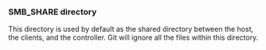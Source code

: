 ### SMB_SHARE directory

This directory is used by default as the shared directory between the host, the clients, and the controller. Git will ignore all the files within this directory.
